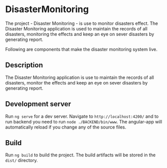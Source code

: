 
# DisasterMonitoring

The project - Disaster Monitoring - is use to monitor disasters effect. The Disaster Monitoring application is used to maintain the records of all disasters, monitoring the effects and keep an eye on sever disasters by generating report.

Following are components that make the disaster monitoring system live.

## Description

The Disaster Monitoring application is use to maintain the records of all disasters, monitor the effects and keep an eye on sever disasters by generating report.

## Development server

Run `ng serve` for a dev server. Navigate to `http://localhost:4200/` and to run backend you need to run `node ./BACKEND/bin/www`. The angular-app will automatically reload if you change any of the source files.

## Build

Run `ng build` to build the project. The build artifacts will be stored in the `dist/` directory.
